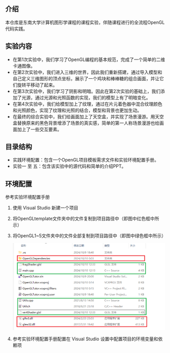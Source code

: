 ## 介绍

本仓库是东南大学计算机图形学课程的课程实验，伴随课程进行的全流程OpenGL代码实践。

## 实验内容

* 在第1次实验中，我们学习了OpenGL编程的基本规范，完成了一个简单的二维卡通图像。
* 在第2次实验中，我们进入三维的世界，因此我们重新搭建，通过导入模型和自己定义三维图形的顶点坐标，展示了一个鸡块和棒棒糖的组合画面，并让它们旋转平移动了起来。
* 在第3次实验中，我们学习了阴影和明暗。因此在第2次实验的基础上，我们添加了光源，通过光源和光照函数的实现，我们的模型上有了明暗变化。
* 在第4次实验中，我们给模型加上了纹理，通过在片元着色器中混合纹理颜色和光照颜色，实现了纹理和光照的结合，模型和背景也更加生动。
* 在最终的综合实验中，我们给画面加上了天空盒，并实现了场景漫游。用天空盒替换原来的黑色背景增添了场景的真实感，简单的第一人称场景漫游也给画面加上了一些交互要素。

## 目录结构

* 实践环境配置：包含一个OpenGL项目模板需求文件和实验环境配置手册。
* 实验一 至 五：包含该实验中的源代码和简单的介绍PPT。

## 环境配置

参考实验环境配置手册

1. 使用 Visual Studio 新建一个项目
2. 将OpenGLtemplate文件夹中的文件复制到项目路径中（即图中红色框中所示）
3. 将OpenGL1~5文件夹中的文件全部复制到项目路径中（即图中绿色框中所示）

   ![](README\picture1.png)
4. 参考实验环境配置手册配置在 Visual Studio 设置中配置项目的环境变量和依赖项
